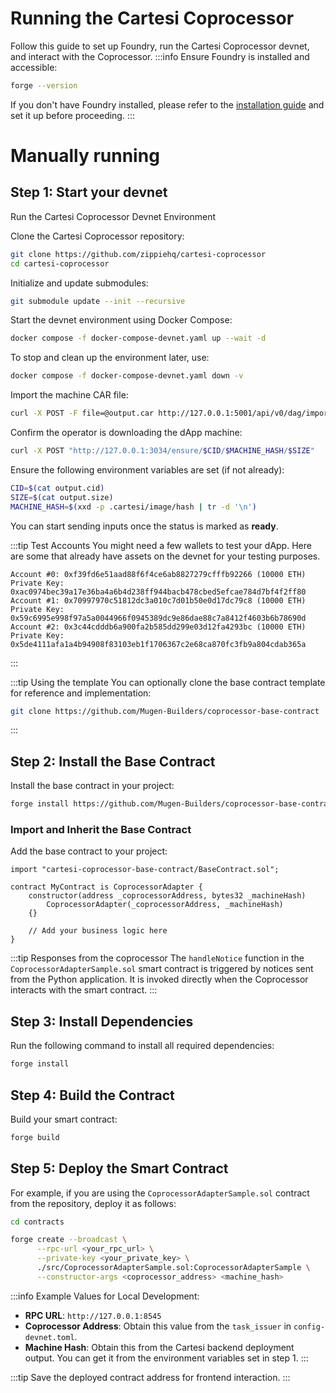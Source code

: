 # Running the Cartesi Coprocessor

Follow this guide to set up Foundry, run the Cartesi Coprocessor devnet, and interact with the Coprocessor.
:::info Ensure Foundry is installed and accessible:

```bash
forge --version
```

If you don't have Foundry installed, please refer to the [installation guide](../installation.md#install-foundry) and set it up before proceeding.
:::

# Manually running

## Step 1: Start your devnet

Run the Cartesi Coprocessor Devnet Environment

Clone the Cartesi Coprocessor repository:

```bash
git clone https://github.com/zippiehq/cartesi-coprocessor
cd cartesi-coprocessor
```

Initialize and update submodules:

```bash
git submodule update --init --recursive
```

Start the devnet environment using Docker Compose:

```bash
docker compose -f docker-compose-devnet.yaml up --wait -d
```

To stop and clean up the environment later, use:

```bash
docker compose -f docker-compose-devnet.yaml down -v
```

Import the machine CAR file:

```bash
curl -X POST -F file=@output.car http://127.0.0.1:5001/api/v0/dag/import
```

Confirm the operator is downloading the dApp machine:

```bash
curl -X POST "http://127.0.0.1:3034/ensure/$CID/$MACHINE_HASH/$SIZE"
```

Ensure the following environment variables are set (if not already):

```bash
CID=$(cat output.cid)
SIZE=$(cat output.size)
MACHINE_HASH=$(xxd -p .cartesi/image/hash | tr -d '\n')
```

You can start sending inputs once the status is marked as **ready**.

:::tip Test Accounts
You might need a few wallets to test your dApp. Here are some that already have assets on the devnet for your testing purposes.

```
Account #0: 0xf39fd6e51aad88f6f4ce6ab8827279cfffb92266 (10000 ETH) Private Key: 0xac0974bec39a17e36ba4a6b4d238ff944bacb478cbed5efcae784d7bf4f2ff80
Account #1: 0x70997970c51812dc3a010c7d01b50e0d17dc79c8 (10000 ETH) Private Key: 0x59c6995e998f97a5a0044966f0945389dc9e86dae88c7a8412f4603b6b78690d
Account #2: 0x3c44cdddb6a900fa2b585dd299e03d12fa4293bc (10000 ETH) Private Key: 0x5de4111afa1a4b94908f83103eb1f1706367c2e68ca870fc3fb9a804cdab365a
```

:::

:::tip Using the template
You can optionally clone the base contract template for reference and implementation:

```bash
git clone https://github.com/Mugen-Builders/coprocessor-base-contract
```

:::

## Step 2: Install the Base Contract

Install the base contract in your project:

```bash
forge install https://github.com/Mugen-Builders/coprocessor-base-contract--no-commit
```

### Import and Inherit the Base Contract

Add the base contract to your project:

```solidity
import "cartesi-coprocessor-base-contract/BaseContract.sol";

contract MyContract is CoprocessorAdapter {
    constructor(address _coprocessorAddress, bytes32 _machineHash)
        CoprocessorAdapter(_coprocessorAddress, _machineHash)
    {}

    // Add your business logic here
}
```

:::tip Responses from the coprocessor
The `handleNotice` function in the `CoprocessorAdapterSample.sol` smart contract is triggered by notices sent from the Python application. It is invoked directly when the Coprocessor interacts with the smart contract.
:::

## Step 3: Install Dependencies

Run the following command to install all required dependencies:

```bash
forge install
```

## Step 4: Build the Contract

Build your smart contract:

```bash
forge build
```

## Step 5: Deploy the Smart Contract

For example, if you are using the `CoprocessorAdapterSample.sol` contract from the repository, deploy it as follows:

```bash
cd contracts
```

```bash
forge create --broadcast \
      --rpc-url <your_rpc_url> \
      --private-key <your_private_key> \
      ./src/CoprocessorAdapterSample.sol:CoprocessorAdapterSample \
      --constructor-args <coprocessor_address> <machine_hash>
```

:::info Example Values for Local Development:

- **RPC URL**: `http://127.0.0.1:8545`
- **Coprocessor Address**: Obtain this value from the `task_issuer` in `config-devnet.toml`.
- **Machine Hash**: Obtain this from the Cartesi backend deployment output. You can get it from the environment variables set in step 1.
  :::

:::tip
Save the deployed contract address for frontend interaction.
:::
